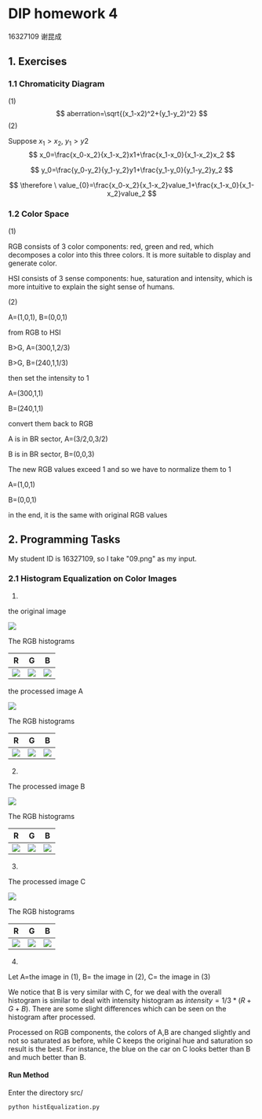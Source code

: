 # DIP homework 4

16327109 谢昆成

## 1. Exercises

### 1.1 Chromaticity Diagram

(1)
$$
aberration=\sqrt{(x_1-x2)^2+(y_1-y_2)^2}
$$
(2)

Suppose $x_1>x_2$, $y_1>y2$
$$
x_0=\frac{x_0-x_2}{x_1-x_2}x1+\frac{x_1-x_0}{x_1-x_2}x_2
$$

$$
y_0=\frac{y_0-y_2}{y_1-y_2}y1+\frac{y_1-y_0}{y_1-y_2}y_2
$$

$$
\therefore \ value_{0}=\frac{x_0-x_2}{x_1-x_2}value_1+\frac{x_1-x_0}{x_1-x_2}value_2
$$



### 1.2 Color Space

(1)

RGB consists of 3 color components: red, green and red, which decomposes a color into this three colors. It is more suitable to display and generate color.

HSI consists of 3 sense components: hue, saturation and intensity, which is more intuitive to explain the sight sense of humans.

(2)

A=(1,0,1), B=(0,0,1)

from RGB to HSI

B>G, A=(300,1,2/3)

B>G, B=(240,1,1/3)

then set the intensity to 1

A=(300,1,1)

B=(240,1,1)

convert them back to RGB

A is in BR sector, A=(3/2,0,3/2)

B is in BR sector, B=(0,0,3)

The new RGB values exceed 1 and so we have to normalize them to 1

A=(1,0,1)

B=(0,0,1)

in the end, it is the same with original RGB values



## 2. Programming Tasks

My student ID is 16327109, so I take "09.png" as my input.

### 2.1 Histogram Equalization on Color Images

1.

the original image

![](./img/09.png)

The RGB histograms

| R                      | G                      | B                      |
| ---------------------- | ---------------------- | ---------------------- |
| ![](./img/hist1_0.png) | ![](./img/hist1_1.png) | ![](./img/hist1_2.png) |



the processed image A

![](./img/img1.png)

The RGB histograms

| R                      | G                      | B                      |
| ---------------------- | ---------------------- | ---------------------- |
| ![](./img/hist2_0.png) | ![](./img/hist2_1.png) | ![](./img/hist2_2.png) |

2.

The processed image B

![](./img/img2.png)

The RGB histograms

| R                      | G                      | B                      |
| ---------------------- | ---------------------- | ---------------------- |
| ![](./img/hist3_0.png) | ![](./img/hist3_1.png) | ![](./img/hist3_2.png) |

3.

The processed image C

![](./img/img3.png)

The RGB histograms

| R                      | G                      | B                      |
| ---------------------- | ---------------------- | ---------------------- |
| ![](./img/hist4_0.png) | ![](./img/hist4_1.png) | ![](./img/hist4_2.png) |

4.

Let A=the image in (1), B= the image in (2), C= the image in (3)

We notice that B is very similar with C, for we deal with the overall histogram is similar to deal with intensity histogram as $intensity=1/3*(R+G+B)$. There are some slight differences which can be seen on the histogram after processed.

Processed on RGB components, the colors of A,B are changed slightly and not so saturated as before, while C keeps the original hue and saturation so result is the best. For instance, the blue on the car on C looks better than B and much better than B.



#### Run Method

Enter the directory src/

```
python histEqualization.py
```

